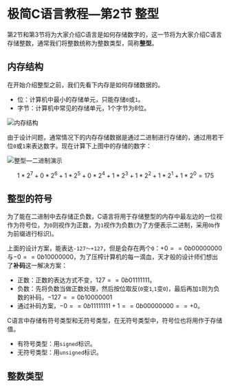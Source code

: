 # 极简C语言教程—第2节  整型

第2节和第3节将为大家介绍C语言是如何存储数字的，这一节将为大家介绍C语言存储整数，通常我们将整数统称为整数类型，简称**整型**。

## 内存结构

在开始介绍整型之前，我们先看下内存是如何存储数据的。

- 位：计算机中最小的存储单元，只能存储`0`或`1`。
- 字节：计算机中常见的存储单元，1个字节为8位。

![内存结构](/home/martin/Documents/notebook/极简C语言教程/图片/内存结构.png)

由于设计问题，通常情况下的内存存储数据是通过二进制进行存储的，通过用若干位`0`或`1`来表达数字。现在计算下上图中的存储的数字：

![整型—二进制演示](/home/martin/Documents/notebook/极简C语言教程/图片/整型—二进制演示.png)

$$1*2^7+0*2^6+1*2^5+0*2^4+1*2^3+1*2^2+1*2^1+1*2^0=175$$

## 整型的符号

为了能在二进制中去存储正负数，C语言将用于存储整型的内存中最左边的一位视作为符号位，为`0`则视作为正数，为`1`视作为负数(为了方便表示二进制，采用`0b`作为前缀进行标识)。

上面的设计方案，能表达`-127～+127`，但是会存在两个`0`：$+0==0b00000000$与$-0==0b10000000$，为了压榨计算机的每一滴血，天才般的设计师们想出了**补码**这一解决方案：

- 正数：正数的表达方式不变，$127==0b01111111$。
- 负数：先将负数当做正数处理，然后按位取反(`0`变`1`,`1`变`0`)，最后再加`1`则为负数的补码，$-127==0b10000001$
- 通过补码方案，$-0==0b11111111+1==0b00000000==+0$。

C语言中存储有符号类型和无符号类型，在无符号类型中，符号位也将用作于存储值。

- 有符号类型：用`signed`标识。
- 无符号类型：用`unsigned`标识。

## 整数类型

